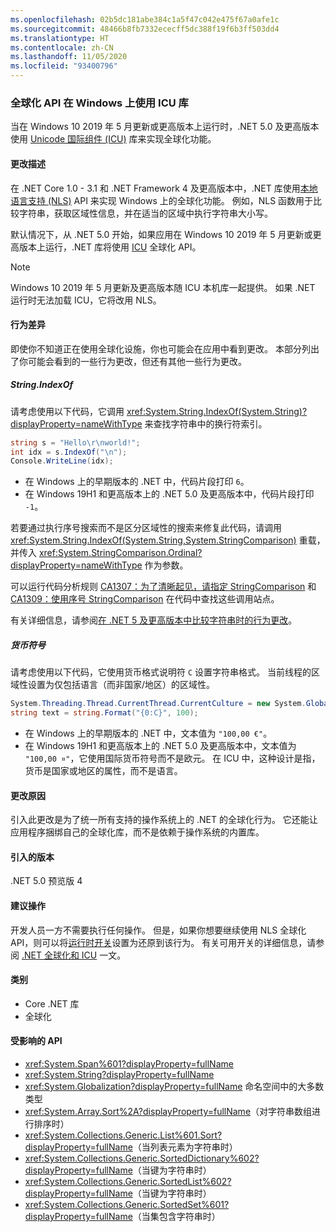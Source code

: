 ```yaml
---
ms.openlocfilehash: 02b5dc181abe384c1a5f47c042e475f67a0afe1c
ms.sourcegitcommit: 48466b8fb7332ececff5dc388f19f6b3ff503dd4
ms.translationtype: HT
ms.contentlocale: zh-CN
ms.lasthandoff: 11/05/2020
ms.locfileid: "93400796"
---
```

### <a name="globalization-apis-use-icu-libraries-on-windows"></a>全球化 API 在 Windows 上使用 ICU 库

当在 Windows 10 2019 年 5 月更新或更高版本上运行时，.NET 5.0 及更高版本使用 [Unicode 国际组件 (ICU)](http://site.icu-project.org/home) 库来实现全球化功能。

#### <a name="change-description"></a>更改描述

在 .NET Core 1.0 - 3.1 和 .NET Framework 4 及更高版本中，.NET 库使用[本地语言支持 (NLS)](/windows/win32/intl/national-language-support) API 来实现 Windows 上的全球化功能。 例如，NLS 函数用于比较字符串，获取区域性信息，并在适当的区域中执行字符串大小写。

默认情况下，从 .NET 5.0 开始，如果应用在 Windows 10 2019 年 5 月更新或更高版本上运行，.NET 库将使用 [ICU](http://site.icu-project.org/home) 全球化 API。

> [!NOTE]
> Windows 10 2019 年 5 月更新及更高版本随 ICU 本机库一起提供。 如果 .NET 运行时无法加载 ICU，它将改用 NLS。

#### <a name="behavioral-differences"></a>行为差异

即使你不知道正在使用全球化设施，你也可能会在应用中看到更改。 本部分列出了你可能会看到的一些行为更改，但还有其他一些行为更改。

##### <a name="stringindexof"></a>String.IndexOf

请考虑使用以下代码，它调用 <xref:System.String.IndexOf(System.String)?displayProperty=nameWithType> 来查找字符串中的换行符索引。

```csharp
string s = "Hello\r\nworld!";
int idx = s.IndexOf("\n");
Console.WriteLine(idx);
```

- 在 Windows 上的早期版本的 .NET 中，代码片段打印 `6`。
- 在 Windows 19H1 和更高版本上的 .NET 5.0 及更高版本中，代码片段打印 `-1`。

若要通过执行序号搜索而不是区分区域性的搜索来修复此代码，请调用 <xref:System.String.IndexOf(System.String,System.StringComparison)> 重载，并传入 <xref:System.StringComparison.Ordinal?displayProperty=nameWithType> 作为参数。

可以运行代码分析规则 [CA1307：为了清晰起见，请指定 StringComparison](../../../../docs/fundamentals/code-analysis/quality-rules/ca1307.md) 和 [CA1309：使用序号 StringComparison](../../../../docs/fundamentals/code-analysis/quality-rules/ca1309.md) 在代码中查找这些调用站点。

有关详细信息，请参阅[在 .NET 5 及更高版本中比较字符串时的行为更改](../../../../docs/standard/base-types/string-comparison-net-5-plus.md)。

##### <a name="currency-symbol"></a>货币符号

请考虑使用以下代码，它使用货币格式说明符 `C` 设置字符串格式。 当前线程的区域性设置为仅包括语言（而非国家/地区）的区域性。

```csharp
System.Threading.Thread.CurrentThread.CurrentCulture = new System.Globalization.CultureInfo("de");
string text = string.Format("{0:C}", 100);
```

- 在 Windows 上的早期版本的 .NET 中，文本值为 `"100,00 €"`。
- 在 Windows 19H1 和更高版本上的 .NET 5.0 及更高版本中，文本值为 `"100,00 ¤"`，它使用国际货币符号而不是欧元。 在 ICU 中，这种设计是指，货币是国家或地区的属性，而不是语言。

#### <a name="reason-for-change"></a>更改原因

引入此更改是为了统一所有支持的操作系统上的 .NET 的全球化行为。 它还能让应用程序捆绑自己的全球化库，而不是依赖于操作系统的内置库。

#### <a name="version-introduced"></a>引入的版本

.NET 5.0 预览版 4

#### <a name="recommended-action"></a>建议操作

开发人员一方不需要执行任何操作。 但是，如果你想要继续使用 NLS 全球化 API，则可以将[运行时开关](../../../../docs/core/run-time-config/globalization.md#nls)设置为还原到该行为。 有关可用开关的详细信息，请参阅 [.NET 全球化和 ICU](../../../../docs/standard/globalization-localization/globalization-icu.md) 一文。

#### <a name="category"></a>类别

- Core .NET 库
- 全球化

#### <a name="affected-apis"></a>受影响的 API

- <xref:System.Span%601?displayProperty=fullName>
- <xref:System.String?displayProperty=fullName>
- <xref:System.Globalization?displayProperty=fullName> 命名空间中的大多数类型
- <xref:System.Array.Sort%2A?displayProperty=fullName>（对字符串数组进行排序时）
- <xref:System.Collections.Generic.List%601.Sort?displayProperty=fullName>（当列表元素为字符串时）
- <xref:System.Collections.Generic.SortedDictionary%602?displayProperty=fullName>（当键为字符串时）
- <xref:System.Collections.Generic.SortedList%602?displayProperty=fullName>（当键为字符串时）
- <xref:System.Collections.Generic.SortedSet%601?displayProperty=fullName>（当集包含字符串时）

<!--

#### Affected APIs

- ``T:System.Span`1``
- `T:System.String`
- `N:System.Globalization`
- `Overload:System.Array.Sort`
- ``M:System.Collections.Generic.List`1.Sort``
- ``T:System.Collections.Generic.SortedDictionary`2``
- ``T:System.Collections.Generic.SortedList`2``
- ``T:System.Collections.Generic.SortedSet`1``

-->
